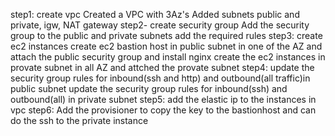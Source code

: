 step1: create vpc
Created a VPC with 3Az's
Added subnets public and private, igw, NAT gateway
step2- create security group
Add the security group to the public and private subnets add the required rules
step3: create ec2 instances
create ec2 bastion host in public subnet in one of the AZ and attach the public security group and install nginx
create the ec2 instances in provate subnet in all AZ and attched the provate subnet
step4:
update the security group rules for inbound(ssh and http) and outbound(all traffic)in public subnet
update the security group rules for inbound(ssh) and outbound(all) in private subnet
step5:
add the elastic ip to the instances in vpc
step6:
Add the provisioner to copy the key to the bastionhost and can do the ssh to the private instance
